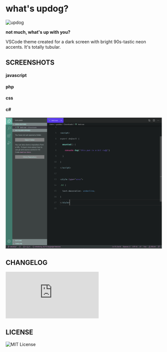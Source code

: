 # what's updog?

![updog](https://repository-images.githubusercontent.com/263631721/95fff880-9844-11ea-9d7a-a60255b9c6a2)

__not much, what's up with you?__

VSCode theme created for a dark screen with bright 90s-tastic
neon accents.  It's totally tubular.

## SCREENSHOTS

#### javascript

#### php

#### css

#### c#

![ScreenShot1](https://raw.githubusercontent.com/douggrubba/updog-vs-code-theme/master/ScreenShot-1.png)

## CHANGELOG

![CHANGELOG](https://raw.githubusercontent.com/douggrubba/updog-vs-code-theme/master/CHANGELOG.md)

## LICENSE

![MIT License](https://raw.githubusercontent.com/douggrubba/updog-vs-code-theme/master/LICENSE)
